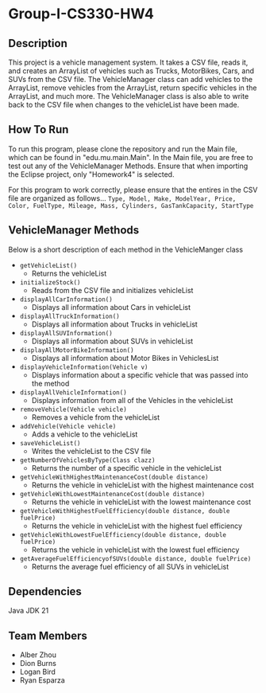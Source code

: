 # Group-I-CS330-HW4


## Description
This project is a vehicle management system. It takes a CSV file, reads it, and creates an ArrayList of vehicles such as Trucks, MotorBikes, Cars, and SUVs from the CSV file. The VehicleManager class can add vehicles to the ArrayList, remove vehicles from the ArrayList, return specific vehicles in the ArrayList, and much more. The VehicleManager class is also able to write back to the CSV file when changes to the vehicleList have been made. 

## How To Run
To run this program, please clone the repository and run the Main file, which can be found in "edu.mu.main.Main". In the Main file, you are free to test out any of the VehicleManager Methods. Ensure that when importing the Eclipse project, only "Homework4" is selected.

For this program to work correctly, please ensure that the entires in the CSV file are organized as follows...
`Type, Model, Make, ModelYear, Price, Color, FuelType, Mileage, Mass, Cylinders, GasTankCapacity, StartType`

## VehicleManager Methods
Below is a short description of each method in the VehicleManger class
- `getVehicleList()`
  - Returns the vehicleList
- `initializeStock()`
  - Reads from the CSV file and initializes vehicleList
- `displayAllCarInformation()`
  - Displays all information about Cars in vehicleList
- `displayAllTruckInformation()`
  - Displays all information about Trucks in vehicleList
- `displayAllSUVInformation()`
  - Displays all information about SUVs in vehicleList
- `displayAllMotorBikeInformation()`
  - Displays all information about Motor Bikes in VehiclesList
- `displayVehicleInformation(Vehicle v)`
  - Displays information about a specific vehicle that was passed into the method
- `displayAllVehicleInformation()`
  - Displays information from all of the Vehicles in the vehicleList
- `removeVehicle(Vehicle vehicle)`
  - Removes a vehicle from the vehicleList
- `addVehicle(Vehicle vehicle)`
  - Adds a vehicle to the vehicleList
- `saveVehicleList()`
  - Writes the vehicleList to the CSV file
- `getNumberOfVehiclesByType(Class clazz)`
  - Returns the number of a specific vehicle in the vehicleList
- `getVehicleWithHighestMaintenanceCost(double distance)`
  - Returns the vehicle in vehicleList with the highest maintenance cost
- `getVehicleWithLowestMaintenanceCost(double distance)`
  - Returns the vehicle in vehicleList with the lowest maintenance cost
- `getVehicleWithHighestFuelEfficiency(double distance, double fuelPrice)`
  - Returns the vehicle in vehicleList with the highest fuel efficiency
- `getVehicleWithLowestFuelEfficiency(double distance, double fuelPrice)`
  - Returns the vehicle in vehicleList with the lowest fuel efficiency
- `getAverageFuelEfficiencyofSUVs(double distance, double fuelPrice)`
  - Returns the average fuel efficiency of all SUVs in vehicleList

## Dependencies
Java JDK 21

## Team Members
- Alber Zhou
- Dion Burns
- Logan Bird
- Ryan Esparza
